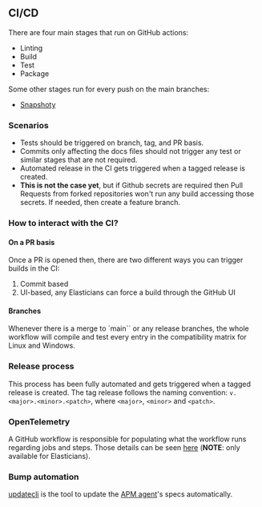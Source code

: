 ## CI/CD

There are four main stages that run on GitHub actions:

* Linting
* Build
* Test
* Package

Some other stages run for every push on the main branches:
* [Snapshoty](./snapshoty.yml)

### Scenarios

* Tests should be triggered on branch, tag, and PR basis.
* Commits only affecting the docs files should not trigger any test or similar stages that are not required.
* Automated release in the CI gets triggered when a tagged release is created.
* **This is not the case yet**, but if Github secrets are required then Pull Requests from forked repositories won't run any build accessing those secrets. If needed, then create a feature branch.

### How to interact with the CI?

#### On a PR basis

Once a PR is opened then, there are two different ways you can trigger builds in the CI:

1. Commit based
2. UI-based, any Elasticians can force a build through the GitHub UI

#### Branches

Whenever there is a merge to `main`` or any release branches, the whole workflow will compile and test every entry in the compatibility matrix for Linux and Windows.

### Release process

This process has been fully automated and gets triggered when a tagged release is created.
The tag release follows the naming convention: `v.<major>.<minor>.<patch>`, where `<major>`, `<minor>` and `<patch>`.

### OpenTelemetry

A GitHub workflow is responsible for populating what the workflow runs regarding jobs and steps. Those details can be seen [here](https://ela.st/oblt-ci-cd-stats) (**NOTE**: only available for Elasticians).

### Bump automation

[updatecli](https://www.updatecli.io/) is the tool to update the [APM agent](./updatecli.yml)'s specs automatically.
